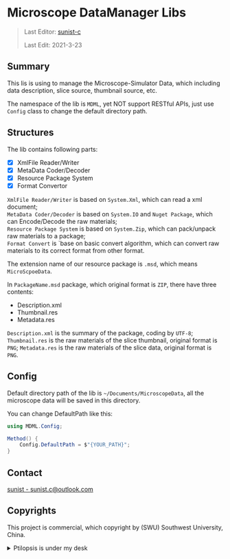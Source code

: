 # Microscope DataManager Libs #

> Last Editor: [sunist-c](https://github.com/sunist-c)
>
> Last Edit: 2021-3-23



## Summary ##

This lis is using to manage the Microscope-Simulator Data, which including data description, slice source, thumbnail source, etc.

The namespace of the lib is `MDML`, yet NOT support RESTful APIs, just use `Config` class to change the default directory path.

## Structures ##

The lib contains following parts:

+ [x] XmlFile Reader/Writer
+ [x] MetaData Coder/Decoder
+ [x] Resource Package System
+ [x] Format Convertor

`XmlFile Reader/Writer` is based on `System.Xml`, which can read a xml document; \
 `MetaData Coder/Decoder` is based on `System.IO` and `Nuget Package`, which can Encode/Decode the raw materials;  \
`Resource Package System` is based on `System.Zip`, which can pack/unpack raw materials to a package; \
`Format Convert` is `base on basic convert algorithm, which can convert raw materials to its correct format from other format.

The extension name of our resource package is `.msd`, which means `MicroScpoeData`. 

In `PackageName.msd` package, which original format is `ZIP`, there have three contents:

+ Description.xml
+ Thumbnail.res
+ Metadata.res

`Description.xml` is the summary of the package, coding by `UTF-8`; `Thumbnail.res` is the raw materials of the slice thumbnail, original format is `PNG`; `Metadata.res` is the raw materials of the slice data, original format is `PNG`.

## Config ##

Default directory path of the lib is `~/Documents/MicroscopeData`, all the microscope data will be saved in this directory.

You can change DefaultPath like this:

```cs
using MDML.Config;

Method() {
    Config.DefaultPath = $"{YOUR_PATH}";
}
```

## Contact ##

[sunist - sunist.c@outlook.com](mailto:sunist.c@outlook.com)

## Copyrights ##

This project is commercial, which copyright by (SWU) Southwest University, China.


<details>
  
  <summary>Ptilopsis is under my desk</summary>

```txt
                                     0,    G          .CL;            
                       fCCC         fCC8 ;.::    000Gi18008LL         
                       ;CCCfLi1ii1tii8CG....;: 80         .80L        
             :8fi,......,;L00........,..L...L101            0Ct       
              CC.......................:  ,,8,0              0f,      
                88:.........            t :   0         ;00G.8f       
                   188C1t,  ;,,..    ...:,,8           ,:00,0Lf       
                  ,C,,,,,,,,i1:;;.f.,,,,f..tC           ,008CC        
                 ft,,,,,....f00C8i: ;f11G..1,f   000Gtf8088C1         
               C;;t....1...., 1i.;    ,i...i.8G G8.00                 
            LCCCii.1....f...GGCC:,.:tLL L .f CC8 :Gf                  
                  LG8C8C81;  .it;i1 GG1f LC0     CC                   
                     f8811i81LLt8tG1CGiifC81,.GC88i                   
                       ttCCL11tiiGC88;f18iCCCCCCC8CL                  
                    GCCC;L1Ciii1t tC8C.GCi1LC; 8CC;                   
                 :CCfGCCCL111:11   .;Ci G     ,C                      
                  CCCCCCLt1t11i.    f Li,ff,  C;                      
                  ,8C88Gt8CCCC,     C  ,ftLCfC8                       
                     ffffffff       .   ;f;iLCCC.                     
                  ,CCCC8GCCC: .      ,.:f,C;;iCi8i                    
                    LCCi;;t t:;.it,,i1; i L88,.                       
                        f    L             8G                         
                    ft,i;:1:G          :::;:;                         
                   80CCC;;it         ,tifGCtfCC                       
                   @00CCtLGtt         00CCC1GCf                       
                   08CCCL0CG           L8CCCCCG                       
                  00CCCCC0              0CCCCCGi                      
                 ,L.  iLCC             f0CCCCGG8                      
```

</details>